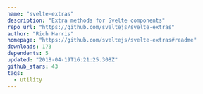 ```yaml
---
name: "svelte-extras"
description: "Extra methods for Svelte components"
repo_url: "https://github.com/sveltejs/svelte-extras"
author: "Rich Harris"
homepage: "https://github.com/sveltejs/svelte-extras#readme"
downloads: 173
dependents: 5
updated: "2018-04-19T16:21:25.308Z"
github_stars: 43
tags: 
  - utility
---
```

